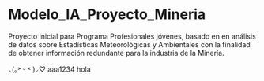 # Modelo_IA_Proyecto_Mineria

Proyecto inicial para Programa Profesionales jóvenes, basado en en análisis de datos sobre Estadísticas Meteorológicas y Ambientales con la finalidad de obtener información redundante para la industria de la Minería.

⸜(｡˃ ᵕ ˂ )⸝♡
aaa1234
hola

